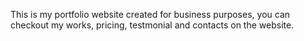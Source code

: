 
This is my portfolio website created for business purposes, you can checkout my works, pricing, testmonial and contacts on the website.
